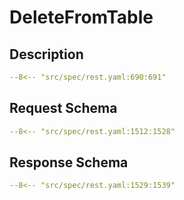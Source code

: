 # DeleteFromTable

## Description

```yaml
--8<-- "src/spec/rest.yaml:690:691"
```

## Request Schema

```yaml
--8<-- "src/spec/rest.yaml:1512:1528"
```
## Response Schema

```yaml
--8<-- "src/spec/rest.yaml:1529:1539"
```
